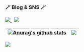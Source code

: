 <!--###  👋 -->

<!-- <h3> 🪄 skills 🪄 </h3>

<img src="https://img.shields.io/badge/Android-3DDC84?style=flat-square&logo=Android&logoColor=white"/> <img src="https://img.shields.io/badge/java-007396?style=flat-square&logo=java&logoColor=white"/>
 -->

<!-- SNS 링크 --> 
<h3>🪄 Blog & SNS 🪄 </h3>
    <p>
      <a href="https://bangu4.tistory.com/">
         <img src="https://img.shields.io/badge/Tech%20Blog-11B48A?style=flat-square&logo=Vimeo&logoColor=white&link=https://https://velog.io/@mincodin/"/>
      </a>&nbsp
      <a href="https://www.instagram.com/bangu4/">
        <img src="https://img.shields.io/badge/Instagram-E4405F?style=flat-square&logo=Instagram&logoColor=white&link=https://www.instagram.com/minu._.09/"/>
      <!--
      <a href="https://www.linkedin.com/in/h43ro/">
        <img src="https://img.shields.io/badge/LinkedIn-0A66C2?style=flat-square&logo=LinkedIn&logoColor=white&link=https://www.linkedin.com/in/h43ro/"/>
      </a>-->
    </p>  
<!-- [![Tech Blog](https://velog-readme-stats.vercel.app/api/badge?name=eungyeole)](https://velog.io/@mincodin)  -->




<!-- 랭크, 스킬 -->
| <a href="https://bangbangu4.github.io" target='_blank'><img align="center" src="https://github-readme-stats.vercel.app/api?username=MinWoo-Noh&show_icons=true&include_all_commits=true&theme=buefy&hide_border=true" alt="Anurag's github stats" /></a> | <a href="https://MinWoo-Noh.github.io" target="_blank"><img align="center" src="https://github-readme-stats.vercel.app/api/top-langs/?username=MinWoo-Noh&layout=compact&theme=buefy&hide_border=true" /></a> |
| ------------- | ------------- |
 
 

<!-- 깃 커밋 빈도  -->
![](https://github-profile-summary-cards.vercel.app/api/cards/profile-details?username=MinWoo-Noh&theme=vue)


<!-- ![](https://github-profile-summary-cards.vercel.app/api/cards/repos-per-language?username=MinWoo-Noh&theme=default) ![](https://github-profile-summary-cards.vercel.app/api/cards/most-commit-language?username=MinWoo-Noh&theme=default) ![](https://github-profile-summary-cards.vercel.app/api/cards/stats?username=MinWoo-Noh&theme=default) ![](https://github-profile-summary-cards.vercel.app/api/cards/productive-time?username=MinWoo-Noh&theme=vue) -->

<!-- ![Anurag's GitHub stats](https://github-readme-stats.vercel.app/api?username=MinWoo-Noh&show_icons=true&theme=radical) -->
<!--
**MinWoo-Noh/MinWoo-Noh** is a ✨ _special_ ✨ repository because its `README.md` (this file) appears on your GitHub profile.

Here are some ideas to get you started:

- 🔭 I’m currently working on ...
- 🌱 I’m currently learning ...
- 👯 I’m looking to collaborate on ...
- 🤔 I’m looking for help with ...
- 💬 Ask me about ...
- 📫 How to reach me: ...
- 😄 Pronouns: ...
- ⚡ Fun fact: ...
-->

